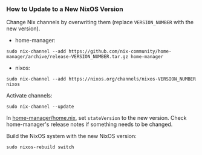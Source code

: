 ### How to Update to a New NixOS Version

Change Nix channels by overwriting them (replace `VERSION_NUMBER` with the new version).

- home-manager:
```
sudo nix-channel --add https://github.com/nix-community/home-manager/archive/release-VERSION_NUMBER.tar.gz home-manager
```

- nixos:
```
sudo nix-channel --add https://nixos.org/channels/nixos-VERSION_NUMBER nixos
```

Activate channels:

```
sudo nix-channel --update
```

In [home-manager/home.nix](home-manager/home.nix), set `stateVersion` to the new
version. Check home-manager's release notes if something needs to be changed.

Build the NixOS system with the new NixOS version:

```
sudo nixos-rebuild switch
```
